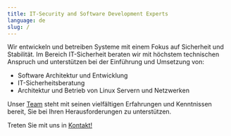 ```yaml
---
title: IT-Security and Software Development Experts
language: de
slug: /
---
```


Wir entwickeln und betreiben Systeme mit einem Fokus auf Sicherheit und Stabilität. Im Bereich IT-Sicherheit beraten wir mit höchstem technischen Anspruch und unterstützen bei der Einführung und Umsetzung von:

* Software Architektur und Entwicklung
* IT-Sicherheitsberatung
* Architektur und Betrieb von Linux Servern und Netzwerken 

Unser [Team](/team/) steht mit seinen vielfältigen Erfahrungen und Kenntnissen bereit, Sie bei Ihren Herausforderungen zu unterstützen.

Treten Sie mit uns in [Kontakt!](mailto:contact@port-zero.com)
